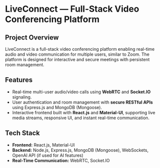 # LiveConnect — Full-Stack Video Conferencing Platform 

## Project Overview
LiveConnect is a full-stack video conferencing platform enabling real-time audio and video communication for multiple users, similar to Zoom. The platform is designed for interactive and secure meetings with persistent room management.

## Features
- Real-time multi-user audio/video calls using **WebRTC** and **Socket.IO** signaling.
- User authentication and room management with **secure RESTful APIs** using Express.js and MongoDB (Mongoose).
- Interactive frontend built with **React.js** and **Material-UI**, supporting live media streams, responsive UI, and instant real-time communication.

## Tech Stack
- **Frontend:** React.js, Material-UI  
- **Backend:** Node.js, Express.js, MongoDB (Mongoose), WebSockets, OpenAI API (if used for AI features)  
- **Real-Time Communication:** WebRTC, Socket.IO  

